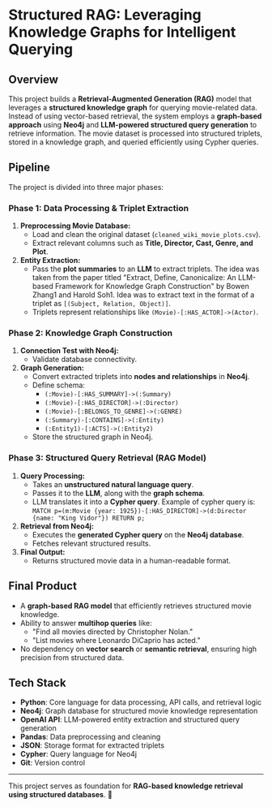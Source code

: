 # Structured RAG: Leveraging Knowledge Graphs for Intelligent Querying

## Overview
This project builds a **Retrieval-Augmented Generation (RAG)** model that leverages a **structured knowledge graph** for querying movie-related data. Instead of using vector-based retrieval, the system employs a **graph-based approach** using **Neo4j** and **LLM-powered structured query generation** to retrieve information. The movie dataset is processed into structured triplets, stored in a knowledge graph, and queried efficiently using Cypher queries.

## Pipeline
The project is divided into three major phases:

### **Phase 1: Data Processing & Triplet Extraction**
1. **Preprocessing Movie Database:**
   - Load and clean the original dataset (`cleaned_wiki_movie_plots.csv`).
   - Extract relevant columns such as **Title, Director, Cast, Genre, and Plot**.
2. **Entity Extraction:**
   - Pass the **plot summaries** to an **LLM** to extract triplets. The idea was taken from the paper titled "Extract, Define, Canonicalize: An LLM-based Framework for Knowledge
Graph Construction" by Bowen Zhang1 and Harold Soh1. Idea was to extract text in the format of a triplet as `[(Subject, Relation, Object)]`.
   - Triplets represent relationships like `(Movie)-[:HAS_ACTOR]->(Actor)`.

### **Phase 2: Knowledge Graph Construction**
1. **Connection Test with Neo4j:**
   - Validate database connectivity.
2. **Graph Generation:**
   - Convert extracted triplets into **nodes and relationships** in **Neo4j**.
   - Define schema:
     - `(:Movie)-[:HAS_SUMMARY]->(:Summary)`
     - `(:Movie)-[:HAS_DIRECTOR]->(:Director)`
     - `(:Movie)-[:BELONGS_TO_GENRE]->(:GENRE)`
     - `(:Summary)-[:CONTAINS]->(:Entity)`
     - `(:Entity1)-[:ACTS]->(:Entity2)`
   - Store the structured graph in Neo4j.

### **Phase 3: Structured Query Retrieval (RAG Model)**
1. **Query Processing:**
   - Takes an **unstructured natural language query**.
   - Passes it to the **LLM**, along with the **graph schema**.
   - LLM translates it into a **Cypher query**. Example of cypher query is: `MATCH p=(m:Movie {year: 1925})-[:HAS_DIRECTOR]->(d:Director {name: "King Vidor"}) RETURN p;`
2. **Retrieval from Neo4j:**
   - Executes the **generated Cypher query** on the **Neo4j database**.
   - Fetches relevant structured results.
3. **Final Output:**
   - Returns structured movie data in a human-readable format.

## Final Product
- A **graph-based RAG model** that efficiently retrieves structured movie knowledge.
- Ability to answer **multihop queries** like:
  - "Find all movies directed by Christopher Nolan."
  - "List movies where Leonardo DiCaprio has acted."
- No dependency on **vector search** or **semantic retrieval**, ensuring high precision from structured data.

## Tech Stack
- **Python**: Core language for data processing, API calls, and retrieval logic
- **Neo4j**: Graph database for structured movie knowledge representation
- **OpenAI API**: LLM-powered entity extraction and structured query generation
- **Pandas**: Data preprocessing and cleaning
- **JSON**: Storage format for extracted triplets
- **Cypher**: Query language for Neo4j
- **Git**: Version control

---
This project serves as foundation for **RAG-based knowledge retrieval using structured databases**. 🚀

